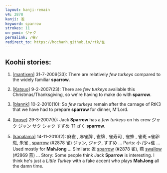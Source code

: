 ```yaml
---
layout: kanji-remain
v4: 2878
kanji: 雀
keyword: sparrow
strokes: 11
on-yomi: ジャク
permalink: /雀/
redirect_to: https://hochanh.github.io/rtk/雀
---
```


## Koohii stories: 

1) [<a href="http://kanji.koohii.com/profile/mantixen">mantixen</a>] 31-7-2009(33): There are relatively <em>few</em> <em>turkeys</em> compared to the widely familiar<strong> sparrow</strong>.

2) [<a href="http://kanji.koohii.com/profile/Katsuo">Katsuo</a>] 9-2-2007(23): There are <em>few turkeys</em> available this Christmas/Thanksgiving, so we&#039;re having to make do with<strong> sparrow</strong>.

3) [<a href="http://kanji.koohii.com/profile/blannk">blannk</a>] 10-2-2010(10): So <em>few turkeys</em> remain after the carnage of RtK3 that we have had to prepare<strong> sparrow</strong> for dinner, M&#039;Lord.

4) [<a href="http://kanji.koohii.com/profile/brose">brose</a>] 29-3-2007(5): Jack<strong> Sparrow</strong> has a <em>few turkeys</em> on his crew ジャク ジャン サク シャク すずめ T1 ざく<strong> sparrow</strong>.

5) [<a href="http://kanji.koohii.com/profile/kapalama">kapalama</a>] 14-11-2010(2): 麻雀 , 麻雀牌 , 雀牌 , 雀寿司 , 雀蜂 , 雀斑 =雀卵斑, 朱雀 , <a href="../v4/2878.html">sparrow</a> (#2878 雀) ジャン, ジャク, すずめ ... Parts: 小 /少+隹 ... Used mostly for <strong>MahJong</strong> ... Similars: 雀 <a href="../v4/2878.html">sparrow</a> (#2878 雀), 燕 <a href="../v4/2869.html">swallow</a> (#2869 燕) ... Story: Some people think Jack <strong>Sparrow</strong> is interesting. I think he&#039;s just a <em>Little Turkey</em> with a fake accent who plays <strong>MahJong</strong> all the damn time.


